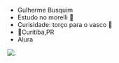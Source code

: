 - Gulherme Busquim
- Estudo no morelli 📒
- Curisidade: torço para o vasco 💢 
- 📍Curitiba,PR
- Alura

![.](https://media1.tenor.com/m/UQBl9lioVkQAAAAC/ryan-gosling-oscars-2024.gif)
